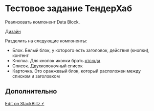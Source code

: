 # Тестовое задание ТендерХаб

Реализовать компонент Data Block.

[Дизайн](https://www.figma.com/file/YXy9KVJWcqXu2XWVE7ENvV/th-front-test-1?node-id=0%3A1)

Разделить на следующие компоненты:

* Блок. Белый блок, у которого есть заголовок, действия (кнопки), контент
* Кнопка. Для кнопок иконки брать [отсюда](https://www.carbondesignsystem.com/guidelines/icons/library/)
* Список. Двухколоночный список
* Карточка. Это оранжевый блок, который расположен между списком и заголовком

## Дополнительно

[Edit on StackBlitz ⚡️](https://stackblitz.com/edit/angular-ivy-vrxkno)

